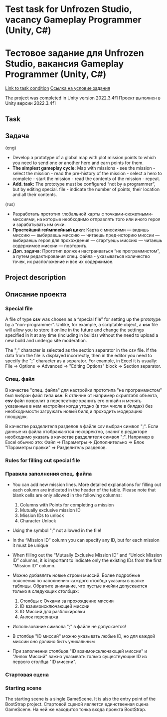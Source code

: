 # Test task for Unfrozen Studio, vacancy **Gameplay Programmer (Unity, C#)**
# Тестовое задание для Unfrozen Studio, вакансия **Gameplay Programmer (Unity, C#)**

[Link to task condition](https://unfrozen.notion.site/Gameplay-Programmer-Unity-C-8ec30a4e89a149dabdf40414a58c6ef3)
[Ссылка на условие задания](https://unfrozen.notion.site/Gameplay-Programmer-Unity-C-8ec30a4e89a149dabdf40414a58c6ef3)

The project was completed in Unity version 2022.3.4f1
Проект выполнен в Unity версии 2022.3.4f1

## Task
## Задача

(eng)
- Develop a prototype of a global map with plot mission points to which you need to send one or another hero and earn points for them.
- **The simplest gameplay cycle:** Map with missions - see the mission - select the mission - read the pre-history of the mission - select a hero to complete - start the mission - read the contents of the mission - repeat.
- **Add. task:** The prototype must be configured “not by a programmer”, but by editing special. file - indicate the number of points, their location and all their contents.

(rus)
- Разработать прототип глобальной карты с точками-сюжетными-миссиями, на которые необходимо отправлять того или иного героя и зарабатывать им очки.
- **Простейший геймплейный цикл:** Карта с миссиями — видишь миссию — выбираешь миссию — читаешь пред-историю миссии — выбираешь героя для прохождения — стартуешь миссию — читаешь содержимое миссии — повторить.
- **Доп. задача:** Прототип должен настраиваться “не программистом”, а путем редактирования спец. файла - указываться количество точек, их расположение и все их содержимое.

## Project description
## Описание проекта

### Special file
A file of type **csv** was chosen as a “special file” for setting up the prototype by a “non-programmer”. Unlike, for example, a scriptable object, a **csv** file will allow you to store it online in the future and change the settings specified in it at any time (including in builds) without the need to upload a new build and undergo site moderation.

The ";" character is selected as the section separator in the csv file. If the data from the file is displayed incorrectly, then in the editor you need to specify the ";" character as a separator. For example, in Excel it is usually: File => Options => Advanced => "Editing Options" block => Section separator.

### Спец. файл
В качестве "спец. файла" для настройки прототипа "не программистом" был выбран файл типа **csv**. В отличие от например скриптабл объекта, **csv** файл позволит в перспективе хранить его онлайн и менять указанные в нем настройки когда угодно (в том числе в билдах) без необходимости загружать новый билд и проходить модерацию площадок.

В качестве разделителя разделов в файле csv выбран символ ";". Если данные из файла отображаются некорректно, значит в редакторе необходимо указать в качестве разделителя символ ";". Например в Excel обычно это: Файл => Параметры => Дополнительно => Блок "Параметры правки" => Разделитель разделов.

### Rules for filling out special file
### Правила заполнения спец. файла

- You can add new mission lines. More detailed explanations for filling out each column are indicated in the header of the table. Please note that blank cells are only allowed in the following columns:
     1. Columns with Points for completing a mission
     2. Mutually exclusive mission ID
     3. Mission IDs to unlock
     4. Character Unlock
- Using the symbol ";" not allowed in the file!
- In the “Mission ID” column you can specify any ID, but for each mission it must be unique
- When filling out the “Mutually Exclusive Mission ID” and “Unlock Mission ID” columns, it is important to indicate only the existing IDs from the first “Mission ID” column.

- Можно добавлять новые строки миссий. Более подробные пояснения по заполнению каждого столбца указаны в шапке таблицы. Обратите внимание, что пустые ячейки допускаются только в следующих столбцах:
    1. Столбцы с Очками за прохождение миссии
    2. ID взаимоисключающей миссии
    3. ID Миссий для разблокировки
    4. Анлок персонажа
- Использование символа ";" в файле не допускается!
- В столбце "ID миссий" можно указывать любые ID, но для каждой миссии оно должно быть уникальным
- При заполнении столбцов "ID взаимоисключающей миссии" и "Анлок Миссий" важно указывать только существующие ID из первого столбца "ID миссии".

### Стартовая сцена
### Starting scene

The starting scene is a single GameScene. It is also the entry point of the BootStrap project.
Стартовой сценой является единственная сцена GameScene. На ней же находится точка входа проекта BootStrap.
